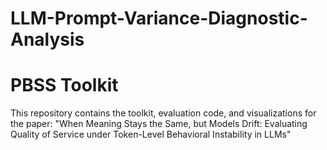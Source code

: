 # LLM-Prompt-Variance-Diagnostic-Analysis

# PBSS Toolkit
This repository contains the toolkit, evaluation code, and visualizations for the paper:
"When Meaning Stays the Same, but Models Drift: Evaluating Quality of Service under Token-Level Behavioral Instability in LLMs"

